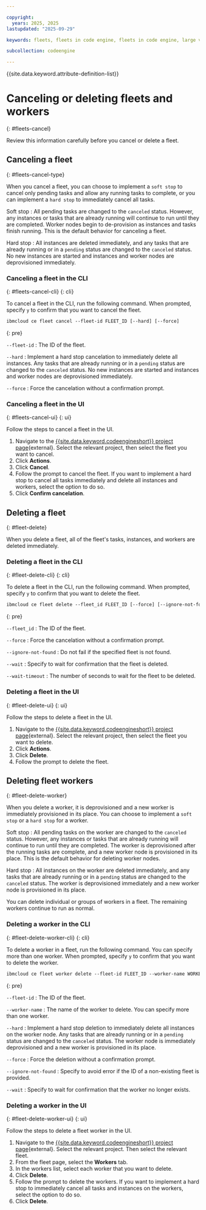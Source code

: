 ```yaml
---

copyright:
  years: 2025, 2025
lastupdated: "2025-09-29"

keywords: fleets, fleets in code engine, fleets in code engine, large volumes in code engine, deploy fleets in code engine,  running fleets in code engine, deploying fleets in code engine, fleet, instance, task, large volume

subcollection: codeengine

---
```


{{site.data.keyword.attribute-definition-list}}

# Canceling or deleting fleets and workers
{: #fleets-cancel}

Review this information carefully before you cancel or delete a fleet. 

## Canceling a fleet
{: #fleets-cancel-type}

When you cancel a fleet, you can choose to implement a `soft stop` to cancel only pending tasks and allow any running tasks to complete, or you can implement a `hard stop` to immediately cancel all tasks.  

Soft stop
:   All pending tasks are changed to the `canceled` status. However, any instances or tasks that are already running will continue to run until they are completed. Worker nodes begin to de-provision as instances and tasks finish running. This is the default behavior for canceling a fleet.

Hard stop
:   All instances are deleted immediately, and any tasks that are already running or in a `pending` status are changed to the `canceled` status. No new instances are started and instances and worker nodes are deprovisioned immediately. 

### Canceling a fleet in the CLI
{: #fleets-cancel-cli}
{: cli}

To cancel a fleet in the CLI, run the following command. When prompted, specify `y` to confirm that you want to cancel the fleet.

```txt
ibmcloud ce fleet cancel --fleet-id FLEET_ID [--hard] [--force]
```
{: pre}

`--fleet-id`
:   The ID of the fleet.

`--hard`
:   Implement a hard stop cancelation to immediately delete all instances. Any tasks that are already running or in a `pending` status are changed to the `canceled` status. No new instances are started and instances and worker nodes are deprovisioned immediately. 

`--force`
:   Force the cancelation without a confirmation prompt. 


### Canceling a fleet in the UI
{: #fleets-cancel-ui}
{: ui}

Follow the steps to cancel a fleet in the UI.

1. Navigate to the [{{site.data.keyword.codeengineshort}} project page](https://cloud.ibm.com/containers/serverless/projects){external}. Select the relevant project, then select the fleet you want to cancel. 
2. Click **Actions**.
3. Click **Cancel**. 
4. Follow the prompt to cancel the fleet. If you want to implement a hard stop to cancel all tasks immediately and delete all instances and workers, select the option to do so. 
5. Click **Confirm cancelation**.


## Deleting a fleet
{: #fleet-delete}

When you delete a fleet, all of the fleet's tasks, instances, and workers are deleted immediately. 

### Deleting a fleet in the CLI
{: #fleet-delete-cli}
{: cli}

To delete a fleet in the CLI, run the following command. When prompted, specify `y` to confirm that you want to delete the fleet. 

```txt
ibmcloud ce fleet delete --fleet_id FLEET_ID [--force] [--ignore-not-found] [--wait] [--wait-timout]
```
{: pre}

`--fleet_id`
:   The ID of the fleet.

`--force`
:   Force the cancelation without a confirmation prompt. 

`--ignore-not-found`
:   Do not fail if the specified fleet is not found.

`--wait`
:   Specify to wait for confirmation that the fleet is deleted.

`--wait-timeout`
:   The number of seconds to wait for the fleet to be deleted.

### Deleting a fleet in the UI
{: #fleet-delete-ui}
{: ui}

Follow the steps to delete a fleet in the UI.

1. Navigate to the [{{site.data.keyword.codeengineshort}} project page](https://cloud.ibm.com/containers/serverless/projects){external}. Select the relevant project, then select the fleet you want to delete. 
2. Click **Actions**.
3. Click **Delete**. 
4. Follow the prompt to delete the fleet.

## Deleting fleet workers
{: #fleet-delete-worker}

When you delete a worker, it is deprovisioned and a new worker is immediately provisioned in its place. You can choose to implement a `soft stop` or a `hard stop` for a worker.

Soft stop
:   All pending tasks on the worker are changed to the `canceled` status. However, any instances or tasks that are already running will continue to run until they are completed. The worker is deprovisioned after the running tasks are complete, and a new worker node is provisioned in its place. This is the default behavior for deleting worker nodes.

Hard stop
:   All instances on the worker are deleted immediately, and any tasks that are already running or in a `pending` status are changed to the `canceled` status. The worker is deprovisioned immediately and a new worker node is provisioned in its place.

You can delete individual or groups of workers in a fleet. The remaining workers continue to run as normal. 

### Deleting a worker in the CLI
{: #fleet-delete-worker-cli}
{: cli}

To delete a worker in a fleet, run the following command. You can specify more than one worker. When prompted, specify `y` to confirm that you want to delete the worker.

```txt
ibmcloud ce fleet worker delete --fleet-id FLEET_ID --worker-name WORKER_NAME_1 --worker-name WORKER_NAME_2 [--hard] [--force] [--ignore-not-found] [--wait]
```
{: pre}

`--fleet-id`
:   The ID of the fleet.

`--worker-name`
:  The name of the worker to delete. You can specify more than one worker.

`--hard`
:   Implement a hard stop deletion to immediately delete all instances on the worker node. Any tasks that are already running or in a `pending` status are changed to the `canceled` status. The worker node is immediately deprovisioned and a new worker is provisioned in its place.

`--force`
:   Force the deletion without a confirmation prompt. 

`--ignore-not-found`
:   Specify to avoid error if the ID of a non-existing fleet is provided. 

`--wait` 
:   Specify to wait for confirmation that the worker no longer exists.

### Deleting a worker in the UI
{: #fleet-delete-worker-ui}
{: ui}

Follow the steps to delete a fleet worker in the UI.

1. Navigate to the [{{site.data.keyword.codeengineshort}} project page](https://cloud.ibm.com/containers/serverless/projects){external}. Select the relevant project. Then select the relevant fleet.
2. From the fleet page, select the **Workers** tab.
3. In the workers list, select each worker that you want to delete.
4. Click **Delete**.
5. Follow the prompt to delete the workers.  If you want to implement a hard stop to immediately cancel all tasks and instances on the workers, select the option to do so.
6. Click **Delete**.
